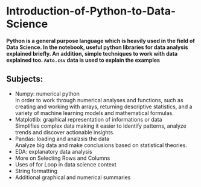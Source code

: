 # Introduction-of-Python-to-Data-Science

**Python is a general purpose language which is heavily used in the field of Data Science. In the notebook, useful python libraries for data analysis explained briefly. An addition, simple techniques to work with data explained too. `Auto.csv` data is used to explain the examples**

## Subjects:
- Numpy: numerical python <br>
  In order to work through numerical analyses and functions, such as creating and working with arrays, returning descriptive statistics, and a variety of machine learning            models and mathematical formulas. <br>
- Matplotlib: graphical representation of informations or data <br>
  Simplifies complex data making it easier to identify patterns, analyze trends and discover actionable insights.<br>
- Pandas: loading and analzsis the data <br>
  Analyze big data and make conclusions based on statistical theories.<br>
- EDA: explanatory data analysis
- More on Selecting Rows and Columns
- Uses of for Loop in data science context
- String formatting
- Additional graphical and numerical summaries
  
